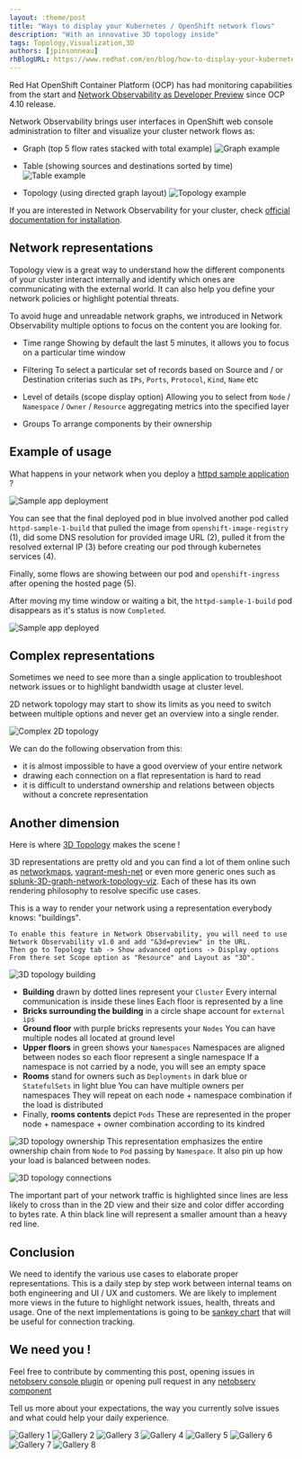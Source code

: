 ```yaml
---
layout: :theme/post
title: "Ways to display your Kubernetes / OpenShift network flows"
description: "With an innovative 3D topology inside"
tags: Topology,Visualization,3D
authors: [jpinsonneau]
rhBlogURL: https://www.redhat.com/en/blog/how-to-display-your-kubernetes-/-openshift-network-flows
---
```


Red Hat OpenShift Container Platform (OCP) has had monitoring capabilities from the start and [Network Observability as Developer Preview](https://cloud.redhat.com/blog/a-guide-to-providing-insight-with-network-observability) since OCP 4.10 release.

Network Observability brings user interfaces in OpenShift web console administration to filter and visualize your cluster network flows as:

- Graph (top 5 flow rates stacked with total example)
![Graph example]({page.image('3d-topology/graph.png')})

- Table (showing sources and destinations sorted by time)
![Table example]({page.image('3d-topology/table.png')})

- Topology (using directed graph layout)
![Topology example]({page.image('3d-topology/topology.png')})

If you are interested in Network Observability for your cluster, check [official documentation for installation](https://docs.openshift.com/container-platform/4.12/networking/network_observability/installing-operators.html).

## Network representations

Topology view is a great way to understand how the different components of your cluster interact internally and identify which ones are communicating with the external world. It can also help you define your network policies or highlight potential threats.

To avoid huge and unreadable network graphs, we introduced in Network Observability multiple options to focus on the content you are looking for.

- Time range
Showing by default the last 5 minutes, it allows you to focus on a particular time window

- Filtering
To select a particular set of records based on Source and / or Destination criterias such as `IPs`, `Ports`, `Protocol`, `Kind`, `Name` etc

- Level of details (scope display option) 
Allowing you to select from `Node` / `Namespace` / `Owner` / `Resource` aggregating metrics into the specified layer

- Groups
To arrange components by their ownership

## Example of usage

What happens in your network when you deploy a [httpd sample application](https://github.com/sclorg/httpd-ex) ?

![Sample app deployment]({page.image('3d-topology/sample-app-deployment.png')})

You can see that the final deployed pod in blue involved another pod called `httpd-sample-1-build` that pulled the image from `openshift-image-registry` (1), did some DNS resolution for provided image URL (2), pulled it from the resolved external IP (3) before creating our pod through kubernetes services (4).

Finally, some flows are showing between our pod and `openshift-ingress` after opening the hosted page (5).

After moving my time window or waiting a bit, the `httpd-sample-1-build` pod disappears as it's status is now `Completed`.

![Sample app deployed]({page.image('3d-topology/sample-app-deployed.png')})

## Complex representations

Sometimes we need to see more than a single application to troubleshoot network issues or to highlight bandwidth usage at cluster level.

2D network topology may start to show its limits as you need to switch between multiple options and never get an overview into a single render.

![Complex 2D topology]({page.image('3d-topology/huge-topology.png')})

We can do the following observation from this:
- it is almost impossible to have a good overview of your entire network
- drawing each connection on a flat representation is hard to read
- it is difficult to understand ownership and relations between objects without a concrete representation

## Another dimension

Here is where [3D Topology](https://github.com/jpinsonneau/react-three-topology) makes the scene !

3D representations are pretty old and you can find a lot of them online such as [networkmaps](https://github.com/pablomarle/networkmaps), [vagrant-mesh-net](https://github.com/IMPIMBA/vagrant-mesh-net) or even more generic ones such as [splunk-3D-graph-network-topology-viz](https://github.com/splunk/splunk-3D-graph-network-topology-viz). Each of these has its own rendering philosophy to resolve specific use cases.

This is a way to render your network using a representation everybody knows: "buildings".
```
To enable this feature in Network Observability, you will need to use Network Observability v1.0 and add "&3d=preview" in the URL. 
Then go to Topology tab -> Show advanced options -> Display options 
From there set Scope option as "Resource" and Layout as "3D".
```

![3D topology building]({page.image('3d-topology/3d-building.png')})

- **Building** drawn by dotted lines represent your `Cluster`
Every internal communication is inside these lines
Each floor is represented by a line
- **Bricks surrounding the building** in a circle shape account for `external ips`
- **Ground floor** with purple bricks represents your `Nodes`
You can have multiple nodes all located at ground level
- **Upper floors** in green shows your `Namespaces`
Namespaces are aligned between nodes so each floor represent a single namespace
If a namespace is not carried by a node, you will see an empty space
- **Rooms** stand for owners such as `Deployments` in dark blue or `StatefulSets` in light blue
You can have multiple owners per namespaces
They will repeat on each node + namespace combination if the load is distributed
- Finally, **rooms contents** depict `Pods`
These are represented in the proper node + namespace + owner combination according to its kindred

![3D topology ownership]({page.image('3d-topology/3d-ownership.png')})
This representation emphasizes the entire ownership chain from `Node` to `Pod` passing by `Namespace`.
It also pin up how your load is balanced between nodes.

![3D topology connections]({page.image('3d-topology/3d-connection.png')})

The important part of your network traffic is highlighted since lines are less likely to cross than in the 2D view and their size and color differ according to bytes rate. 
A thin black line will represent a smaller amount than a heavy red line.

## Conclusion

We need to identify the various use cases to elaborate proper representations. This is a daily step by step work between internal teams on both engineering and UI / UX and customers. We are likely to implement more views in the future to highlight network issues, health, threats and usage. 
One of the next implementations is going to be [sankey chart](https://observablehq.com/@d3/sankey) that will be useful for connection tracking.

## We need you !

Feel free to contribute by commenting this post, opening issues in [netobserv console plugin](https://github.com/netobserv/network-observability-console-plugin/issues) or opening pull request in any [netobserv component](https://github.com/netobserv)

Tell us more about your expectations, the way you currently solve issues and what could help your daily experience.

![Gallery 1]({page.image('3d-topology/gallery-1.png')})
![Gallery 2]({page.image('3d-topology/gallery-2.png')})
![Gallery 3]({page.image('3d-topology/gallery-3.png')})
![Gallery 4]({page.image('3d-topology/gallery-4.png')})
![Gallery 5]({page.image('3d-topology/gallery-5.png')})
![Gallery 6]({page.image('3d-topology/gallery-6.png')})
![Gallery 7]({page.image('3d-topology/gallery-7.png')})
![Gallery 8]({page.image('3d-topology/gallery-8.png')})
